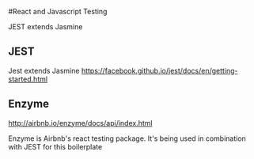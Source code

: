 #React and Javascript Testing

JEST extends Jasmine


## JEST
Jest extends Jasmine
https://facebook.github.io/jest/docs/en/getting-started.html

## Enzyme
http://airbnb.io/enzyme/docs/api/index.html

Enzyme is Airbnb's react testing package. It's being used in combination with JEST for this boilerplate